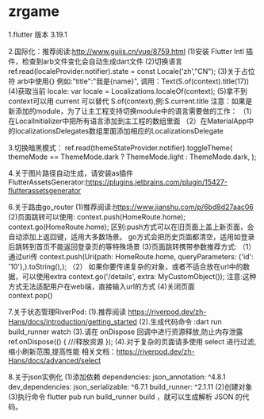 # zrgame
1.flutter 版本  3.19.1

2.国际化：推荐阅读:http://www.guijs.cn/vue/8759.html 
       (1)安装 Flutter Intl 插件，检查到arb文件变化会自动生成dart文件
       (2)切换语言 ref.read(localeProvider.notifier).state = const Locale('zh',"CN");
       (3)关于占位符 
          arb中使用{} 例如:"title":"我是{name}",
          调用：Text(S.of(context).title(17))
       (4)获取当前 locale: 
          var locale = Localizations.localeOf(context);
       (5)拿不到 context可以用 current 可以替代 S.of(context),例:S.current.title
       注意：如果是新添加的module，为了让主工程支持切换module中的语言需要做的工作：
           （1）在LocalInitializer中把所有语言添加到主工程的数组里面
           （2）在MaterialApp中的localizationsDelegates数组里面添加相应的LocalizationsDelegate


3.切换暗黑模式：
ref.read(themeStateProvider.notifier).toggleTheme(
themeMode == ThemeMode.dark ? ThemeMode.light : ThemeMode.dark,
);


4.关于图片路径自动生成，请安装as插件
FlutterAssetsGenerator:https://plugins.jetbrains.com/plugin/15427-flutterassetsgenerator

6.关于路由go_router
    (1)推荐阅读:https://www.jianshu.com/p/6bd8d27aac06
    (2)页面跳转可以使用:
       context.push(HomeRoute.home);
       context.go(HomeRoute.home);
      区别:push方式可以在旧页面上盖上新页面，会自动添加上返回键，适用大多数场景。
          go方式会把历史页面都清空，适用如登录后跳转到首页不能返回登录页的等特殊场景
    (3)页面跳转携带参数推荐方式:
       （1）通过uri传
           context.push(Uri(path: HomeRoute.home, queryParameters: {'id': '10'},).toString(),);
       （2） 如果你要传递复杂的对象，或者不适合放在url中的数据，可以使用extra
           context.go('/details', extra: MyCustomObject());
           注意:这种方式无法适配用户在web端，直接输入url的方式
    (4)关闭页面   
        context.pop() 


7.关于状态管理RiverPod:
    (1).推荐阅读 https://riverpod.dev/zh-Hans/docs/introduction/getting_started
    (2).生成代码命令 :dart run build_runner watch
    (3).请在 onDispose 回调中进行资源释放,防止内存泄露
      ref.onDispose(() {
     ///释放资源
      });
    (4).对于复杂的页面请多使用 select 进行过滤,缩小刷新范围,提高性能
        相关文档：https://riverpod.dev/zh-Hans/docs/advanced/select

8.关于json实例化
    (1)添加依赖
         dependencies:
           json_annotation: ^4.8.1
         dev_dependencies:
           json_serializable: ^6.7.1
           build_runner: ^2.1.11
     (2)创建对象
     (3)执行命令 flutter pub run build_runner build ，就可以生成解析 JSON 的代码。







        












